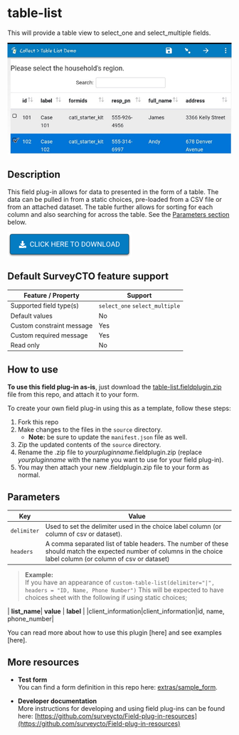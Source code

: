 # table-list
This will provide a table view to select_one and select_multiple fields.

![table-list field plug-in](extras/table-list.jpg)

## Description

This field plug-in allows for data to presented in the form of a table. The data can be pulled in from a static choices, pre-loaded from a CSV file or from an attached dataset. The table further allows for sorting for each column and also searching for across the table.   See the [Parameters section](#parameters) below.

[![Download now](extras/download-button.png)](https://github.com/surveycto/get-ip-address/raw/master/get-ip-address.fieldplugin.zip)

## Default SurveyCTO feature support

| Feature / Property | Support |
| --- | --- |
| Supported field type(s) | `select_one` `select_multiple`|
| Default values | No |
| Custom constraint message | Yes |
| Custom required message | Yes |
| Read only | No |

## How to use

**To use this field plug-in as-is**, just download the [table-list.fieldplugin.zip](https://github.com/surveycto/table-list/raw/master/table-list.fieldplugin.zip) file from this repo, and attach it to your form.

To create your own field plug-in using this as a template, follow these steps:

1. Fork this repo
1. Make changes to the files in the `source` directory.
    * **Note:** be sure to update the `manifest.json` file as well.
1. Zip the updated contents of the `source` directory.
1. Rename the .zip file to *yourpluginname*.fieldplugin.zip (replace *yourpluginname* with the name you want to use for your field plug-in).
1. You may then attach your new .fieldplugin.zip file to your form as normal.

## Parameters

| **Key** | **Value** |
| --- | --- |
| `delimiter` | Used to set the delimiter used in the choice label column (or column of csv or dataset). |
| `headers` | A comma separated list of table headers. The number of these should match the expected number of columns in the choice label column (or column of csv or dataset) |

> **Example:**  
> If you have an appearance of `custom-table-list(delimiter="|", headers = "ID, Name, Phone Number")`
> This will be expected to have choices sheet with the following if using static choices;

| **list_name**| **value** | **label** |
|client_information|client_information|id, name, phone_number|

You can read more about how to use this plugin [here] and see examples [here].

## More resources

* **Test form**  
You can find a form definition in this repo here: [extras/sample_form](https://github.com/surveycto/get_ip_address/tree/master/extras/sample_form).

* **Developer documentation**  
More instructions for developing and using field plug-ins can be found here: [https://github.com/surveycto/Field-plug-in-resources](https://github.com/surveycto/Field-plug-in-resources)
